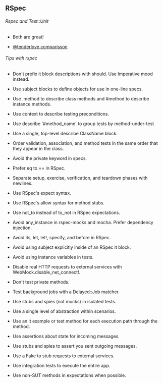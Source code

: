 ## RSpec

###### Rspec and Test::Unit

* Both are great!

* [@tenderlove comparisson](http://tenderlovemaking.com/2015/01/23/my-experience-with-minitest-and-rspec.html)


###### Tips with rspec

* Don't prefix it block descriptions with should. Use Imperative mood instead.

* Use subject blocks to define objects for use in one-line specs.

* Use .method to describe class methods and #method to describe instance methods.

* Use context to describe testing preconditions.

* Use describe '#method_name' to group tests by method-under-test

* Use a single, top-level describe ClassName block.

* Order validation, association, and method tests in the same order that they appear in the class.

* Avoid the private keyword in specs.

* Prefer eq to == in RSpec.

* Separate setup, exercise, verification, and teardown phases with newlines.

* Use RSpec's expect syntax.

* Use RSpec's allow syntax for method stubs.

* Use not_to instead of to_not in RSpec expectations.

* Avoid any_instance in rspec-mocks and mocha. Prefer dependency injection.

* Avoid its, let, let!, specify, and before in RSpec.

* Avoid using subject explicitly inside of an RSpec it block.

* Avoid using instance variables in tests.

* Disable real HTTP requests to external services with WebMock.disable_net_connect!.

* Don't test private methods.

* Test background jobs with a Delayed::Job matcher.

* Use stubs and spies (not mocks) in isolated tests.

* Use a single level of abstraction within scenarios.

* Use an it example or test method for each execution path through the method.

* Use assertions about state for incoming messages.

* Use stubs and spies to assert you sent outgoing messages.

* Use a Fake to stub requests to external services.

* Use integration tests to execute the entire app.

* Use non-SUT methods in expectations when possible.
